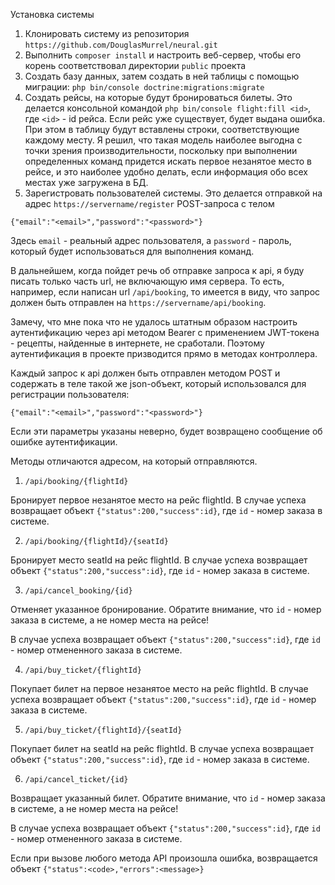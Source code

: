 Установка системы

1. Клонировать систему из репозитория `https://github.com/DouglasMurrel/neural.git`
2. Выполнить `composer install` и настроить веб-сервер, чтобы его корень соответствовал директории `public` проекта
3. Создать базу данных, затем создать в ней таблицы с помощью миграции: `php bin/console doctrine:migrations:migrate`
4. Создать рейсы, на которые будут бронироваться билеты. Это делается консольной командой `php bin/console flight:fill <id>`, где `<id>` - id рейса. Если рейс уже существует, будет выдана ошибка.
При этом в таблицу будут вставлены строки, соответствующие каждому месту. Я решил, что такая модель наиболее выгодна с точки зрения производительности, поскольку при выполнении определенных команд придется искать первое незанятое место в рейсе, и это наиболее удобно делать, если информация обо всех местах уже загружена в БД.
5. Зарегистровать пользователей системы. Это делается отправкой на адрес `https://servername/register` POST-запроса с телом
```
{"email":"<email>","password":"<password>"}
```
Здесь `email` - реальный адрес пользователя, а `password` - пароль, который будет использоваться для выполнения команд.

В дальнейшем, когда пойдет речь об отправке запроса к api, я буду писать только часть url, не включающую имя сервера. То есть, например, если написан url `/api/booking`, то имеется в виду, что запрос должен быть отправлен на `https://servername/api/booking`.

Замечу, что мне пока что не удалось штатным образом настроить аутентификацию через api методом Bearer с применением JWT-токена - рецепты, найденные в интернете, не сработали. Поэтому аутентификация в проекте призводится прямо в методах контроллера.

Каждый запрос к api должен быть отправлен методом POST и содержать в теле такой же json-объект, который использовался для регистрации пользователя:
```
{"email":"<email>","password":"<password>"}
```
Если эти параметры указаны неверно, будет возвращено сообщение об ошибке аутентификации.

Методы отличаются адресом, на который отправляются.

1. `/api/booking/{flightId}`

Бронирует первое незанятое место на рейс flightId.
В случае успеха возвращает объект `{"status":200,"success":id}`, где `id` - номер заказа в системе.

2. `/api/booking/{flightId}/{seatId}`

Бронирует место seatId на рейс flightId.
В случае успеха возвращает объект `{"status":200,"success":id}`, где `id` - номер заказа в системе.

3. `/api/cancel_booking/{id}`

Отменяет указанное бронирование. Обратите внимание, что `id` - номер заказа в системе, а не номер места на рейсе!

В случае успеха возвращает объект `{"status":200,"success":id}`, где `id` - номер отмененного заказа в системе.   

4. `/api/buy_ticket/{flightId}`

Покупает билет на первое незанятое место на рейс flightId.
В случае успеха возвращает объект `{"status":200,"success":id}`, где `id` - номер заказа в системе.

5. `/api/buy_ticket/{flightId}/{seatId}`

Покупает билет на seatId на рейс flightId.
В случае успеха возвращает объект `{"status":200,"success":id}`, где `id` - номер заказа в системе.

6. `/api/cancel_ticket/{id}`

Возвращает указанный билет. Обратите внимание, что `id` - номер заказа в системе, а не номер места на рейсе!

В случае успеха возвращает объект `{"status":200,"success":id}`, где `id` - номер отмененного заказа в системе.

Если при вызове любого метода API произошла ошибка, возвращается объект `{"status":<code>,"errors":<message>}`
